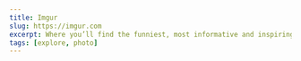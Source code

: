 ```yaml
---
title: Imgur
slug: https://imgur.com
excerpt: Where you’ll find the funniest, most informative and inspiring images, memes, GIFs, and visual stories served up in an endless stream of bite-sized fun.
tags: [explore, photo]
---
```

